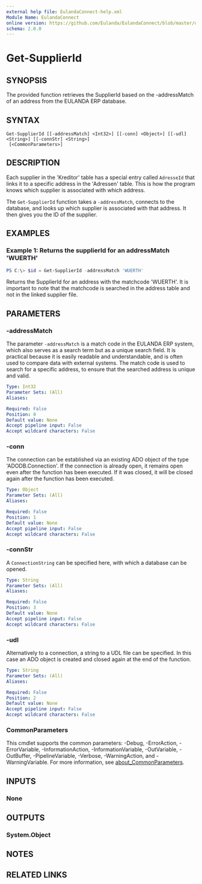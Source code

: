 ```yaml
---
external help file: EulandaConnect-help.xml
Module Name: EulandaConnect
online version: https://github.com/Eulanda/EulandaConnect/blob/master/docs/Get-SupplierId.md
schema: 2.0.0
---
```


# Get-SupplierId

## SYNOPSIS
The provided function retrieves the SupplierId based on the -addressMatch of an address from the EULANDA ERP database.

## SYNTAX

```
Get-SupplierId [[-addressMatch] <Int32>] [[-conn] <Object>] [[-udl] <String>] [[-connStr] <String>]
 [<CommonParameters>]
```

## DESCRIPTION
Each supplier in the 'Kreditor' table has a special entry called `AdresseId` that links it to a specific address in the 'Adressen' table. This is how the program knows which supplier is associated with which address.

The `Get-SupplierId` function takes a `-addressMatch`, connects to the database, and looks up which supplier is associated with that address. It then gives you the ID of the supplier.

## EXAMPLES

### Example 1: Returns the supplierId for an addressMatch 'WUERTH'
```powershell
PS C:\> $id = Get-SupplierId -addressMatch 'WUERTH'
```

Returns the SupplierId for an address with the matchcode 'WUERTH'. It is important to note that the matchcode is searched in the address table and not in the linked supplier file.

## PARAMETERS

### -addressMatch
The parameter `-addressMatch` is a match code in the EULANDA ERP system, which also serves as a search term but as a unique search field. It is practical because it is easily readable and understandable, and is often used to compare data with external systems. The match code is used to search for a specific address, to ensure that the searched address is unique and valid.

```yaml
Type: Int32
Parameter Sets: (All)
Aliases:

Required: False
Position: 0
Default value: None
Accept pipeline input: False
Accept wildcard characters: False
```

### -conn
The connection can be established via an existing ADO object of the type 'ADODB.Connection'. If the connection is already open, it remains open even after the function has been executed. If it was closed, it will be closed again after the function has been executed.

```yaml
Type: Object
Parameter Sets: (All)
Aliases:

Required: False
Position: 1
Default value: None
Accept pipeline input: False
Accept wildcard characters: False
```

### -connStr
A `ConnectionString` can be specified here, with which a database can be opened.

```yaml
Type: String
Parameter Sets: (All)
Aliases:

Required: False
Position: 3
Default value: None
Accept pipeline input: False
Accept wildcard characters: False
```

### -udl
Alternatively to a connection, a string to a UDL file can be specified. In this case an ADO object is created and closed again at the end of the function.

```yaml
Type: String
Parameter Sets: (All)
Aliases:

Required: False
Position: 2
Default value: None
Accept pipeline input: False
Accept wildcard characters: False
```

### CommonParameters
This cmdlet supports the common parameters: -Debug, -ErrorAction, -ErrorVariable, -InformationAction, -InformationVariable, -OutVariable, -OutBuffer, -PipelineVariable, -Verbose, -WarningAction, and -WarningVariable. For more information, see [about_CommonParameters](http://go.microsoft.com/fwlink/?LinkID=113216).

## INPUTS

### None

## OUTPUTS

### System.Object
## NOTES

## RELATED LINKS
